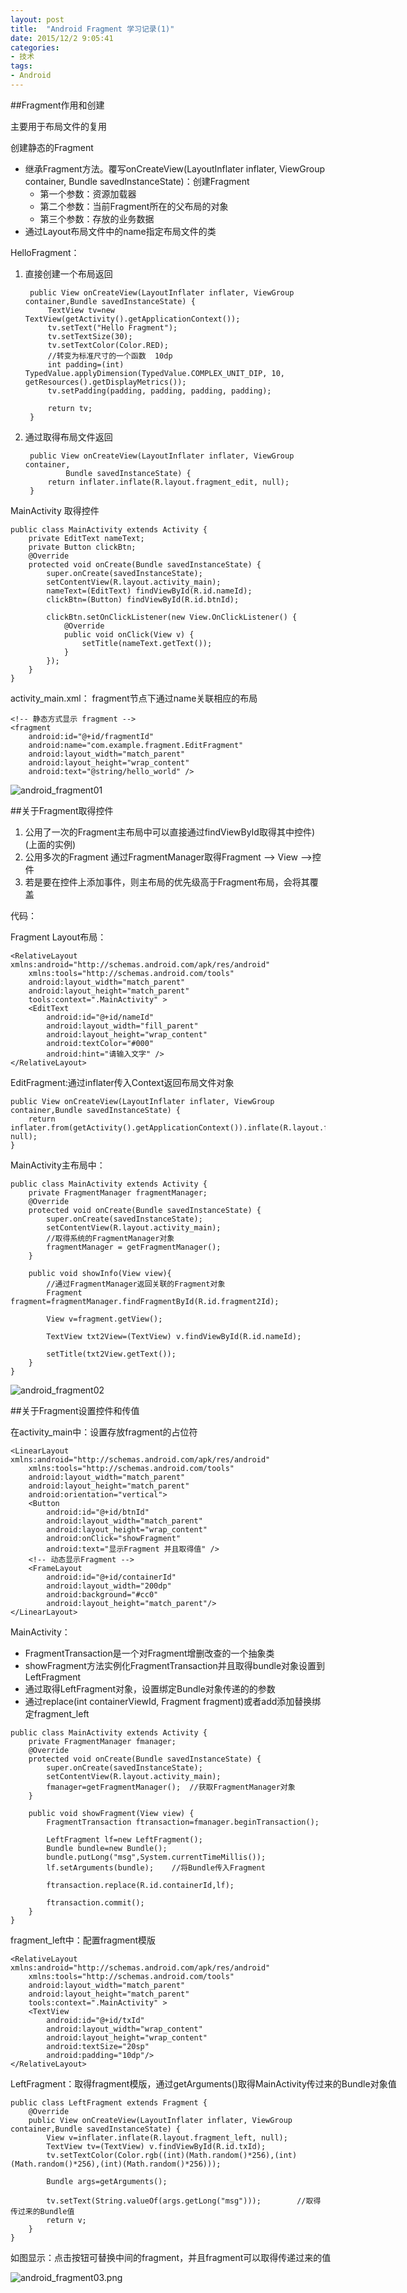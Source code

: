 ```yaml
---
layout: post
title:  "Android Fragment 学习记录(1)"
date: 2015/12/2 9:05:41 
categories:
- 技术
tags:
- Android
---
```


##Fragment作用和创建

主要用于布局文件的复用

创建静态的Fragment

- 继承Fragment方法。覆写onCreateView(LayoutInflater inflater, ViewGroup container, Bundle savedInstanceState)：创建Fragment
	- 第一个参数：资源加载器
	- 第二个参数：当前Fragment所在的父布局的对象
	- 第三个参数：存放的业务数据
- 通过Layout布局文件中的name指定布局文件的类

HelloFragment：

1. 直接创建一个布局返回

		public View onCreateView(LayoutInflater inflater, ViewGroup container,Bundle savedInstanceState) {
			TextView tv=new TextView(getActivity().getApplicationContext());
			tv.setText("Hello Fragment");
			tv.setTextSize(30);
			tv.setTextColor(Color.RED);
			//转变为标准尺寸的一个函数  10dp 
			int padding=(int) TypedValue.applyDimension(TypedValue.COMPLEX_UNIT_DIP, 10, getResources().getDisplayMetrics());
			tv.setPadding(padding, padding, padding, padding);
			
			return tv;
		}
2. 通过取得布局文件返回

		public View onCreateView(LayoutInflater inflater, ViewGroup container,
				Bundle savedInstanceState) {
			return inflater.inflate(R.layout.fragment_edit, null);
		}

MainActivity 取得控件

	public class MainActivity extends Activity {
		private EditText nameText;
		private Button clickBtn;
		@Override
		protected void onCreate(Bundle savedInstanceState) {
			super.onCreate(savedInstanceState);
			setContentView(R.layout.activity_main);
			nameText=(EditText) findViewById(R.id.nameId);
			clickBtn=(Button) findViewById(R.id.btnId);
			
			clickBtn.setOnClickListener(new View.OnClickListener() {
				@Override
				public void onClick(View v) {
					setTitle(nameText.getText());
				}
			});
		}
	}

activity_main.xml： fragment节点下通过name关联相应的布局

	<!-- 静态方式显示 fragment -->
    <fragment
        android:id="@+id/fragmentId"
        android:name="com.example.fragment.EditFragment"
        android:layout_width="match_parent"
        android:layout_height="wrap_content"
        android:text="@string/hello_world" />

![android_fragment01]({{site.baseurl}}/public/img/android_fragment01.png)


##关于Fragment取得控件
1. 公用了一次的Fragment主布局中可以直接通过findViewById取得其中控件)(上面的实例)
2. 公用多次的Fragment 通过FragmentManager取得Fragment --> View -->控件
3. 若是要在控件上添加事件，则主布局的优先级高于Fragment布局，会将其覆盖

代码：

Fragment Layout布局：

	<RelativeLayout xmlns:android="http://schemas.android.com/apk/res/android"
	    xmlns:tools="http://schemas.android.com/tools"
	    android:layout_width="match_parent"
	    android:layout_height="match_parent"
	    tools:context=".MainActivity" >
	    <EditText
	        android:id="@+id/nameId"
	        android:layout_width="fill_parent"
	        android:layout_height="wrap_content"
	        android:textColor="#000"
	        android:hint="请输入文字" />
	</RelativeLayout>

EditFragment:通过inflater传入Context返回布局文件对象

	public View onCreateView(LayoutInflater inflater, ViewGroup container,Bundle savedInstanceState) {
		return inflater.from(getActivity().getApplicationContext()).inflate(R.layout.fragment_edit, null);
	}

MainActivity主布局中：

	public class MainActivity extends Activity {
		private FragmentManager fragmentManager;
		@Override
		protected void onCreate(Bundle savedInstanceState) {
			super.onCreate(savedInstanceState);
			setContentView(R.layout.activity_main);
			//取得系统的FragmentManager对象
			fragmentManager = getFragmentManager();		
		}

		public void showInfo(View view){
			//通过FragmentManager返回关联的Fragment对象
			Fragment fragment=fragmentManager.findFragmentById(R.id.fragment2Id);
			
			View v=fragment.getView();
			
			TextView txt2View=(TextView) v.findViewById(R.id.nameId);
			
			setTitle(txt2View.getText());
		}
	}

![android_fragment02]({{site.baseurl}}/public/img/android_fragment02.png) 

##关于Fragment设置控件和传值

在activity_main中：设置存放fragment的占位符

	<LinearLayout xmlns:android="http://schemas.android.com/apk/res/android"
	    xmlns:tools="http://schemas.android.com/tools"
	    android:layout_width="match_parent"
	    android:layout_height="match_parent"
	    android:orientation="vertical">
	    <Button
	        android:id="@+id/btnId"
	        android:layout_width="match_parent"
	        android:layout_height="wrap_content"
	        android:onClick="showFragment"
	        android:text="显示Fragment 并且取得值" />
		<!-- 动态显示Fragment -->
	    <FrameLayout 
	        android:id="@+id/containerId"
	        android:layout_width="200dp"
	        android:background="#cc0"
	        android:layout_height="match_parent"/>
	</LinearLayout>

MainActivity：

- FragmentTransaction是一个对Fragment增删改查的一个抽象类
- showFragment方法实例化FragmentTransaction并且取得bundle对象设置到LeftFragment
- 通过取得LeftFragment对象，设置绑定Bundle对象传递的的参数
- 通过replace(int containerViewId, Fragment fragment)或者add添加替换绑定fragment_left

<nobr/>
	
	public class MainActivity extends Activity {
		private FragmentManager fmanager;
		@Override
		protected void onCreate(Bundle savedInstanceState) {
			super.onCreate(savedInstanceState);
			setContentView(R.layout.activity_main);
			fmanager=getFragmentManager();	//获取FragmentManager对象
		}
		
		public void showFragment(View view) {
			FragmentTransaction ftransaction=fmanager.beginTransaction();
			
			LeftFragment lf=new LeftFragment();
			Bundle bundle=new Bundle();
			bundle.putLong("msg",System.currentTimeMillis());
			lf.setArguments(bundle);	//将Bundle传入Fragment
			
			ftransaction.replace(R.id.containerId,lf);
			
			ftransaction.commit();
		}
	}

fragment_left中：配置fragment模版

	<RelativeLayout xmlns:android="http://schemas.android.com/apk/res/android"
	    xmlns:tools="http://schemas.android.com/tools"
	    android:layout_width="match_parent"
	    android:layout_height="match_parent"
	    tools:context=".MainActivity" >
	    <TextView
	        android:id="@+id/txId"
	        android:layout_width="wrap_content"
	        android:layout_height="wrap_content"
	        android:textSize="20sp"
	        android:padding="10dp"/>
	</RelativeLayout>

LeftFragment：取得fragment模版，通过getArguments()取得MainActivity传过来的Bundle对象值

	public class LeftFragment extends Fragment {
		@Override
		public View onCreateView(LayoutInflater inflater, ViewGroup container,Bundle savedInstanceState) {
			View v=inflater.inflate(R.layout.fragment_left, null);
			TextView tv=(TextView) v.findViewById(R.id.txId);
			tv.setTextColor(Color.rgb((int)(Math.random()*256),(int)(Math.random()*256),(int)(Math.random()*256)));
			
			Bundle args=getArguments();
			
			tv.setText(String.valueOf(args.getLong("msg")));		//取得传过来的Bundle值
			return v;
		}
	}

如图显示：点击按钮可替换中间的fragment，并且fragment可以取得传递过来的值

![android_fragment03.png]({{site.baseurl}}/public/img/android_fragment03.png)



